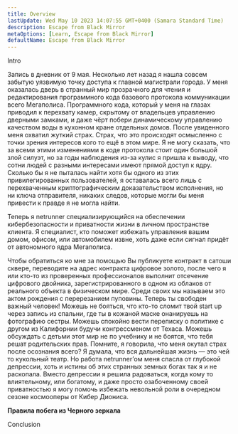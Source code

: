 ```yaml
---
title: Overview
lastUpdate: Wed May 10 2023 14:07:55 GMT+0400 (Samara Standard Time)
description: Escape from Black Mirror
metaOptions: [Learn, Escape from Black Mirror]
defaultName: Escape from Black Mirror
---
```


<RoboAcademyText fWeight="500">
  Intro
</RoboAcademyText>

Запись в дневник от 9 мая. Несколько лет назад я нашла совсем забытую уязвимую точку доступа к главной магистрали города. У меня оказалась дверь в странный мир прозрачного для чтения и редактирования программного кода базового протокола коммуникации всего Мегаполиса. Программного кода, который у меня на глазах приводил к перехвату камер, скрытому от владельцев управлению дверными замками, и даже чёрт побери динамическому управлению качеством воды в кухонном кране отдельных домов. После увиденного меня охватил жуткий страх. Страх, что это происходят осмысленно с точки зрения интересов кого то ещё в этом мире. Я не могу сказать, что за всеми этими изменениями в коде протокола стоит один большой злой силуэт, но за годы наблюдения из-за кулис я пришла к выводу, что сотни людей с разными интересами имеют прямой доступ к ядру. Сколько бы я не пыталась найти хотя бы одного из этих привилегированных пользователей, я оставалась всего лишь с перехваченным криптографическим доказательством исполнения, но ни ключа отправителя, никаких следов, которые могли бы меня привести к правде я не могла найти.

Теперь я netrunner специализирующийся на обеспечении кибербезопасности и приватности жизни в личном пространстве клиента. Я специалист, кто поможет избежать управления вашим домом, офисом, или автомобилем извне, хоть даже если сигнал придёт от автономного ядра Мегаполиса. 

Чтобы обратиться ко мне за помощью Вы публикуете контракт в сатоши сквере, переводите на адрес контракта цифровое золото, после чего я или кто-то из проверенных профессионалов выполнит отсечение цифрового двойника, зарегистрированного в одном из облаков от реального объекта в физическом мире. Среди своих мы называем это актом рождения с перерезанием пуповины. Теперь ты свободен важный человек! Можешь не бояться, что кто-то сломит твой start up через запись из спальни, где ты в кожаной маске онанируешь на фотографию сестры. Можешь спокойно вести переписку о политике с другом из Калифорнии будучи конгрессменом от Техаса. Можешь обсуждать с детьми этот мир не по учебнику и не боятся, что тебя решат родительских прав. Помните, я говорила, что меня окутал страх после осознания всего? Я думала, что вся дальнейшая жизнь — это чей то кукольный театр. Но работа netrunner’ом меня спасла от глубокой депрессии, хоть и истины об этих странных земных богах так я и не раскопала.  Вместо депрессии я решила радоваться, когда кому то влиятельному, или богатому, и даже просто озабоченному своей приватностью я могу помочь избежать невольной роли в очередном сезоне космооперы от Кибер Диониса.

**Правила побега из Черного зеркала**

<RoboAcademyText>
  Conclusion
</RoboAcademyText>